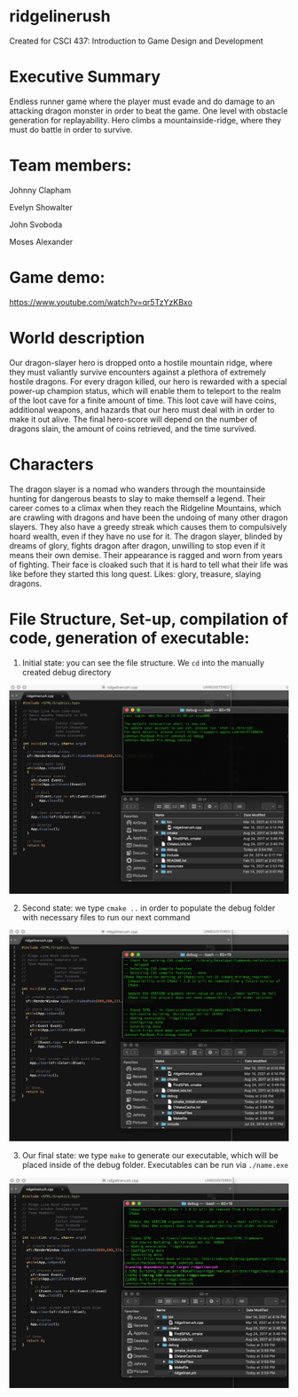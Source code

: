 # ridgelinerush

Created for CSCI 437: Introduction to Game Design and Development

# Executive Summary

Endless runner game where the player must evade and do damage to an attacking dragon monster in order to beat the game. One level with obstacle generation for replayability. Hero climbs a mountainside-ridge, where they must do battle in order to survive.


# Team members:

Johnny Clapham

Evelyn Showalter

John Svoboda

Moses Alexander

# Game demo:

https://www.youtube.com/watch?v=qr5TzYzKBxo

# World description

Our dragon-slayer hero is dropped onto a hostile mountain ridge, where they must valiantly survive encounters against a plethora of extremely hostile dragons. For every dragon killed, our hero is rewarded with a special power-up champion status, which will enable them to teleport to the realm of the loot cave for a finite amount of time. This loot cave will have coins, additional weapons, and hazards that our hero must deal with in order to make it out alive. The final hero-score will depend on the number of dragons slain, the amount of coins retrieved, and the time survived.

# Characters

The dragon slayer is a nomad who wanders through the mountainside hunting for dangerous beasts to slay to make themself a legend. Their career comes to a climax when they reach the Ridgeline Mountains, which are crawling with dragons and have been the undoing of many other dragon slayers. They also have a greedy streak which causes them to compulsively hoard wealth, even if they have no use for it. The dragon slayer, blinded by dreams of glory, fights dragon after dragon, unwilling to stop even if it means their own demise. Their appearance is ragged and worn from years of fighting. Their face is cloaked such that it is hard to tell what their life was like before they started this long quest. Likes: glory, treasure, slaying dragons.

# File Structure, Set-up, compilation of code, generation of executable:

1. Initial state: you can see the file structure. We `cd` into the manually created debug directory

![](artifacts/setup/step1.png)

2. Second state: we type `cmake ..`  in order to populate the debug folder with necessary files to run our next command

![](artifacts/setup/step2.png)

3. Our final state: we type `make`  to generate our executable, which will be placed inside of the debug folder. Executables can be run via `./name.exe`

![](artifacts/setup/step3.png)

